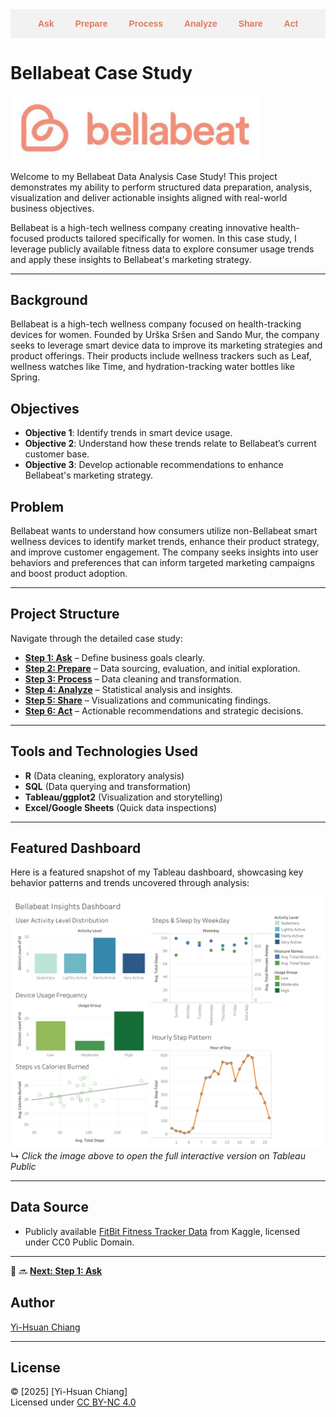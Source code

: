 <style>
  .nav-links {
    text-align: center;
    background-color: #f2f2f2;
    padding: 15px;
    font-family: sans-serif;
  }

  .nav-links a {
    margin: 0 15px;
    text-decoration: none;
    color: #e07a5f;
    font-weight: bold;
  }

  .nav-links a:hover {
    text-decoration: underline;
  }
</style>

<div class="nav-links">
  <a href="step1_ask.md">Ask</a>
  <a href="step2_prepare.md">Prepare</a>
  <a href="step3_process.md">Process</a>
  <a href="step4_analyze.md">Analyze</a>
  <a href="step5_share.md">Share</a>
  <a href="step6_act.md">Act</a>
</div>


# Bellabeat Case Study
<!-- ![Bellabeat](assets/images/bellabeat.png) -->

<img src="assets/images/bellabeat.png" alt="Bellabeat" width="400"/>


Welcome to my Bellabeat Data Analysis Case Study! This project demonstrates my ability to perform structured data preparation, analysis, visualization and deliver actionable insights aligned with real-world business objectives.

Bellabeat is a high-tech wellness company creating innovative health-focused products tailored specifically for women. In this case study, I leverage publicly available fitness data to explore consumer usage trends and apply these insights to Bellabeat's marketing strategy.

---

## Background
Bellabeat is a high-tech wellness company focused on health-tracking devices for women. Founded by Urška Sršen and Sando Mur, the company seeks to leverage smart device data to improve its marketing strategies and product offerings. Their products include wellness trackers such as Leaf, wellness watches like Time, and hydration-tracking water bottles like Spring.

## Objectives
- **Objective 1**: Identify trends in smart device usage.
- **Objective 2**: Understand how these trends relate to Bellabeat’s current customer base.
- **Objective 3**: Develop actionable recommendations to enhance Bellabeat's marketing strategy.

## Problem
Bellabeat wants to understand how consumers utilize non-Bellabeat smart wellness devices to identify market trends, enhance their product strategy, and improve customer engagement. The company seeks insights into user behaviors and preferences that can inform targeted marketing campaigns and boost product adoption.

---

## Project Structure
Navigate through the detailed case study:

- **[Step 1: Ask](step1_ask.md)** – Define business goals clearly.
- **[Step 2: Prepare](step2_prepare.md)** – Data sourcing, evaluation, and initial exploration.
- **[Step 3: Process](step3_process.md)** – Data cleaning and transformation.
- **[Step 4: Analyze](step4_analyze.md)** – Statistical analysis and insights.
- **[Step 5: Share](step5_share.md)** – Visualizations and communicating findings.
- **[Step 6: Act](step6_act.md)** – Actionable recommendations and strategic decisions.

---

## Tools and Technologies Used
- **R** (Data cleaning, exploratory analysis)
- **SQL** (Data querying and transformation)
- **Tableau/ggplot2** (Visualization and storytelling)
- **Excel/Google Sheets** (Quick data inspections)

---

## Featured Dashboard

Here is a featured snapshot of my Tableau dashboard, showcasing key behavior patterns and trends uncovered through analysis:

[![Bellabeat Insights Dashboard](assets/images/bellabeat_insights_dashboard.png)
](https://public.tableau.com/views/BellabeatCaseStudy_17529089502890/Dashboard1?:language=en-US&:sid=&:redirect=auth&:display_count=n&:origin=viz_share_link)  
↳ *Click the image above to open the full interactive version on Tableau Public*

---

## Data Source
- Publicly available [FitBit Fitness Tracker Data](https://www.kaggle.com/datasets/arashnic/fitbit) from Kaggle, licensed under CC0 Public Domain.

---

🔗 🔜 **[Next: Step 1: Ask](step1_ask.md)**


## Author
[Yi-Hsuan Chiang](https://github.com/YiChiang12)

---

## License
© [2025] [Yi-Hsuan Chiang]  
Licensed under [CC BY-NC 4.0](https://creativecommons.org/licenses/by-nc/4.0/)